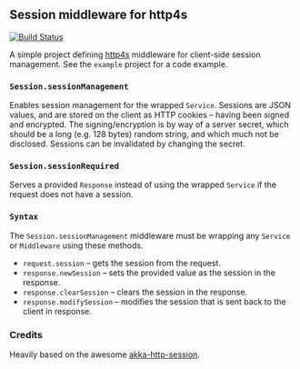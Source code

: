 ## Session middleware for http4s

[![Build Status](https://api.travis-ci.org/hgiddens/http4s-session.svg)](https://travis-ci.org/hgiddens/http4s-session)

A simple project defining [http4s](http://http4s.org) middleware for client-side session management. See the `example` project for a code example.

### `Session.sessionManagement`

Enables session management for the wrapped `Service`. Sessions are JSON values, and are stored on the client as HTTP cookies – having been signed and encrypted. The signing/encryption is by way of a server secret, which should be a long (e.g. 128 bytes) random string, and which much not be disclosed. Sessions can be invalidated by changing the secret.

### `Session.sessionRequired`

Serves a provided `Response` instead of using the wrapped `Service` if the request does not have a session.

### `Syntax`

The `Session.sessionManagement` middleware must be wrapping any `Service` or `Middleware` using these methods.

* `request.session` – gets the session from the request.
* `response.newSession` – sets the provided value as the session in the response.
* `response.clearSession` – clears the session in the response.
* `response.modifySession` – modifies the session that is sent back to the client in response.

### Credits

Heavily based on the awesome [akka-http-session](https://github.com/softwaremill/akka-http-session).
